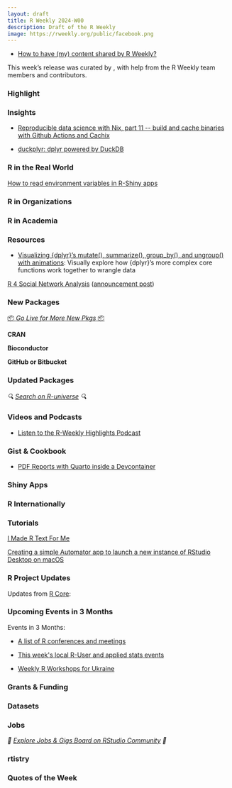 ```yaml
---
layout: draft
title: R Weekly 2024-W00
description: Draft of the R Weekly
image: https://rweekly.org/public/facebook.png
---
```



+ [How to have (my) content shared by R Weekly?](https://github.com/rweekly/rweekly.org#how-to-have-my-content-shared-by-r-weekly)

This week’s release was curated by [](), with help from the R Weekly team members and contributors.



### Highlight



### Insights


+ [Reproducible data science with Nix, part 11 -- build and cache binaries with Github Actions and Cachix](https://www.brodrigues.co/blog/2024-04-04-nix_for_r_part_11/)

+ [duckplyr: dplyr powered by DuckDB](https://duckdb.org/2024/04/02/duckplyr)


### R in the Real World

[How to read environment variables in R-Shiny apps](https://katharinabrunner.de/2024/03/how-to-read-environment-variables-in-r-shiny-apps/)


### R in Organizations



### R in Academia



### Resources


+ [Visualizing {dplyr}’s mutate(), summarize(), group_by(), and ungroup() with animations](https://www.andrewheiss.com/blog/2024/04/04/group_by-summarize-ungroup-animations/): Visually explore how {dplyr}’s more complex core functions work together to wrangle data 


[R 4 Social Network Analysis](https://schochastics.github.io/R4SNA/) ([announcement post](https://blog.schochastics.net/posts/2024-04-04_announcing-r4sna/))

### New Packages

<p class="added-hostname"><a href="https://rweekly.org/live" target="_blank" class="externalLink">📦 <i>Go Live for More New Pkgs</i> 📦</a></p>


**CRAN**



**Bioconductor**



**GitHub or Bitbucket**



### Updated Packages

<i>🔍 [Search on R-universe](https://r-universe.dev/search/) 🔍</i>

### Videos and Podcasts

+ [Listen to the R-Weekly Highlights Podcast](https://rweekly.fireside.fm/)


### Gist & Cookbook

+ [PDF Reports with Quarto inside a Devcontainer](https://github.com/ketchbrookanalytics/quarto-pdf-dev)

### Shiny Apps



### R Internationally



### Tutorials

[I Made R Text For Me](https://brendenmsmith.com/posts/text%20in%20r/)

[Creating a simple Automator app to launch a new instance of RStudio Desktop on macOS](https://remlapmot.github.io/post/2024/macos-rstudio-another/)

<!--<div class="post-more-begin></div><div class="post-more-end"></div>-->

### R Project Updates

Updates from [R Core](http://developer.r-project.org/blosxom.cgi/R-devel/NEWS):


### Upcoming Events in 3 Months

Events in 3 Months:


+ [A list of R conferences and meetings](https://jumpingrivers.github.io/meetingsR/events.html)

+ [This week's local R-User and applied stats events](https://community.rstudio.com/c/irl)

+ [Weekly R Workshops for Ukraine](https://sites.google.com/view/dariia-mykhailyshyna/main/r-workshops-for-ukraine)

### Grants & Funding


### Datasets


### Jobs

<i>💼 [Explore Jobs & Gigs Board on RStudio Community](https://community.rstudio.com/c/jobs/) 💼</i>

### rtistry


### Quotes of the Week
